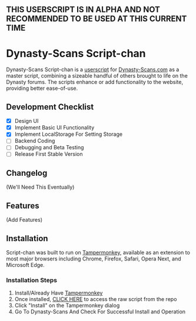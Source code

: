 ## THIS USERSCRIPT IS IN ALPHA AND NOT RECOMMENDED TO BE USED AT THIS CURRENT TIME

# Dynasty-Scans Script-chan

Dynasty-Scans Script-chan is a [userscript](https://en.wikipedia.org/wiki/Userscript) for [Dynasty-Scans.com](https://dynasty-scans.com) as a master script, combining a sizeable handful of others brought to life on the Dynasty forums. The scripts enhance or add functionality to the website, providing better ease-of-use.

## Development Checklist
- [x] Design UI
- [x] Implement Basic UI Functionality
- [x] Implement LocalStorage For Setting Storage
- [ ] Backend Coding
- [ ] Debugging and Beta Testing
- [ ] Release First Stable Version

## Changelog

(We'll Need This Eventually)

## Features

(Add Features)
  
## Installation

Script-chan was built to run on [Tampermonkey](https://www.tampermonkey.net/), available as an extension to most major browsers including Chrome, Firefox, Safari, Opera Next, and Microsoft Edge.

### Installation Steps

1. Install/Already Have [Tampermonkey](https://www.tampermonkey.net/)
1. Once installed, [CLICK HERE](https://github.com/gwennie-chan/Dynasty-Scans-Script-chan/raw/master/Dynasty-Scans%20Script-chan.user.js) to access the raw script from the repo
1. Click "Install" on the Tampermonkey dialog
1. Go To Dynasty-Scans And Check For Successful Install and Operation
